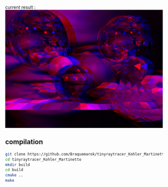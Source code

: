 current result : 
![](https://github.com/Braquemarok/tinyraytracer_Kohler_Martinetto/blob/main/out.jpg)

## compilation
```sh
git clone https://github.com/Braquemarok/tinyraytracer_Kohler_Martinetto
cd tinyraytracer_Kohler_Martinetto
mkdir build
cd build
cmake ..  
make
```

